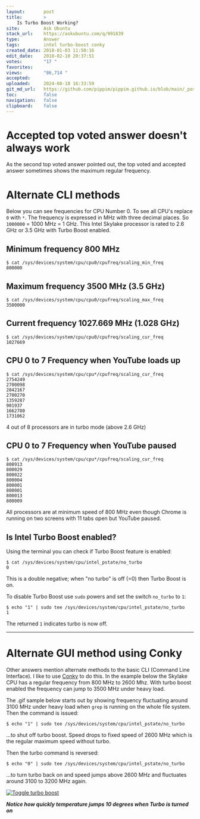 ```yaml
---
layout:       post
title:        >
    Is Turbo Boost Working?
site:         Ask Ubuntu
stack_url:    https://askubuntu.com/q/991839
type:         Answer
tags:         intel turbo-boost conky
created_date: 2018-01-03 11:50:16
edit_date:    2018-02-10 20:37:51
votes:        "17 "
favorites:    
views:        "86,714 "
accepted:     
uploaded:     2024-08-18 16:33:59
git_md_url:   https://github.com/pippim/pippim.github.io/blob/main/_posts/2018/2018-01-03-Is-Turbo-Boost-Working_.md
toc:          false
navigation:   false
clipboard:    false
---
```


# Accepted top voted answer doesn't always work

As the second top voted answer pointed out, the top voted and accepted answer sometimes shows the maximum regular frequency.

# Alternate CLI methods

Below you can see frequencies for CPU Number 0. To see all CPU's replace `0` with `*`. The frequency is expressed in MHz with three decimal places. So `1000000` = 1000 MHz = 1 GHz. This Intel Skylake processor is rated to 2.6 GHz or 3.5 GHz with Turbo Boost enabled.

## Minimum frequency 800 MHz

``` 
$ cat /sys/devices/system/cpu/cpu0/cpufreq/scaling_min_freq
800000
```

## Maximum frequency 3500 MHz (3.5 GHz)

``` 
$ cat /sys/devices/system/cpu/cpu0/cpufreq/scaling_max_freq
3500000
```

## Current frequency 1027.669 MHz (1.028 GHz)

``` 
$ cat /sys/devices/system/cpu/cpu0/cpufreq/scaling_cur_freq
1027669
```

## CPU 0 to 7 Frequency when YouTube loads up

``` 
$ cat /sys/devices/system/cpu/cpu*/cpufreq/scaling_cur_freq
2754249
2700098
2842167
2700270
1359287
901937
1662780
1731062
```

4 out of 8 processors are in turbo mode (above 2.6 GHz)

## CPU 0 to 7 Frequency when YouTube paused

``` 
$ cat /sys/devices/system/cpu/cpu*/cpufreq/scaling_cur_freq
808913
800029
800022
800004
800001
800001
800013
800009
```

All processors are at minimum speed of 800 MHz even though Chrome is running on two screens with 11 tabs open but YouTube paused.

## Is Intel Turbo Boost enabled?

Using the terminal you can check if Turbo Boost feature is enabled:

``` 
$ cat /sys/devices/system/cpu/intel_pstate/no_turbo
0
```

This is a double negative; when "no turbo" is off (=0) then Turbo Boost is on.

To disable Turbo Boost use `sudo` powers and set the switch `no_turbo` to `1`:

``` 
$ echo "1" | sudo tee /sys/devices/system/cpu/intel_pstate/no_turbo
1
```

The returned `1` indicates turbo is now off.

----------


# Alternate GUI method using Conky

Other answers mention alternate methods to the basic CLI (Command Line Interface). I like to use [Conky][1] to do this. In the example below the Skylake CPU has a regular frequency from 800 MHz to 2600 Mhz. With turbo boost enabled the frequency can jump to 3500 MHz under heavy load. 

The .gif sample below starts out by showing frequency fluctuating around 3100 MHz under heavy load when `grep` is running on the whole file system. Then the command is issued:

``` 
$ echo "1" | sudo tee /sys/devices/system/cpu/intel_pstate/no_turbo
```

...to shut off turbo boost. Speed drops to fixed speed of 2600 MHz which is the regular maximum speed without turbo.

Then the turbo command is reversed:

``` 
$ echo "0" | sudo tee /sys/devices/system/cpu/intel_pstate/no_turbo
```

...to turn turbo back on and speed jumps above 2600 MHz and fluctuates around 3100 to 3200 MHz again.

[![Toggle turbo boost][2]][2]

***Notice how quickly temperature jumps 10 degrees when Turbo is turned on***

  [1]: https://ubuntuforums.org/showthread.php?t=281865
  [2]: https://pippim.github.io/assets/img/posts/2018/eE0oo.gif
